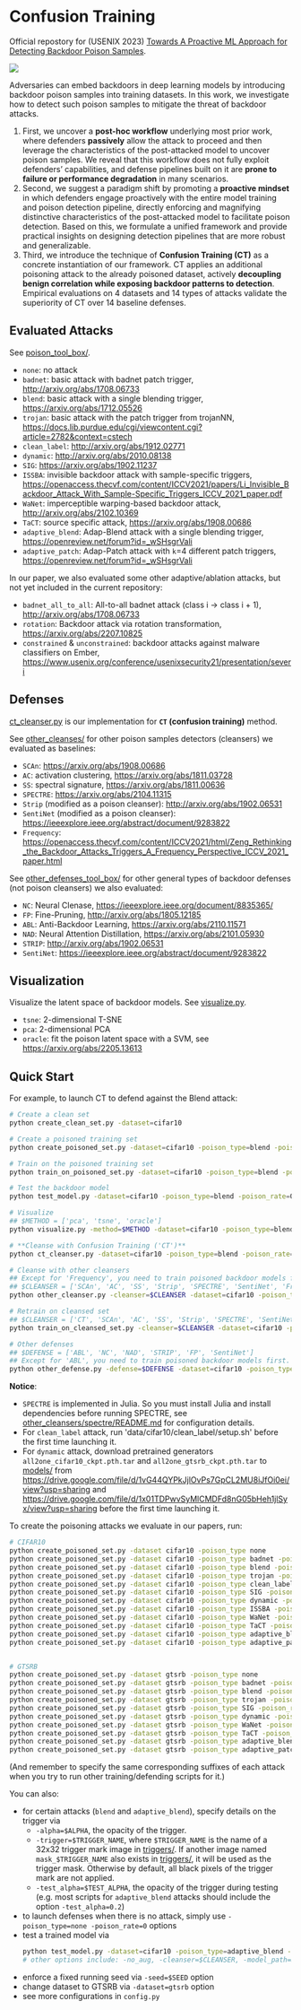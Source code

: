 # Confusion Training

Official repostory for (USENIX 2023) [Towards A Proactive ML Approach for Detecting Backdoor Poison Samples](https://arxiv.org/abs/2205.13616).

![](assets/overview.png)

Adversaries can embed backdoors in deep learning models by introducing backdoor poison samples into training datasets. In this work, we investigate how to detect such poison samples to mitigate the threat of backdoor attacks. 
1. First, we uncover a **post-hoc workflow** underlying most prior work, where defenders **passively** allow the attack to proceed and then leverage the characteristics of the post-attacked model to uncover poison samples. We reveal that this workflow does not fully exploit defenders’ capabilities, and defense pipelines built on it are **prone to failure or performance degradation** in many scenarios.
2. Second, we suggest a paradigm shift by promoting a **proactive mindset** in which defenders engage proactively with the entire model training and poison detection pipeline, directly enforcing and magnifying distinctive characteristics of the post-attacked model to facilitate poison detection. Based on this, we formulate a unified framework and provide practical insights on designing detection pipelines that are more robust and generalizable. 
3. Third, we introduce the technique of **Confusion Training (CT)** as a concrete instantiation of our framework. CT applies an additional poisoning attack to the already poisoned dataset, actively **decoupling benign correlation while exposing backdoor patterns to detection**. Empirical evaluations on 4 datasets and 14 types of attacks validate the superiority of CT over 14 baseline defenses.

## Evaluated Attacks

See [poison_tool_box/](poison_tool_box/).

- `none`: no attack
- `badnet`: basic attack with badnet patch trigger, http://arxiv.org/abs/1708.06733
- `blend`: basic attack with a single blending trigger, https://arxiv.org/abs/1712.05526
- `trojan`: basic attack with the patch trigger from trojanNN, https://docs.lib.purdue.edu/cgi/viewcontent.cgi?article=2782&context=cstech
- `clean_label`: http://arxiv.org/abs/1912.02771
- `dynamic`: http://arxiv.org/abs/2010.08138
- `SIG`: https://arxiv.org/abs/1902.11237
- `ISSBA`: invisible backdoor attack with sample-specific triggers, https://openaccess.thecvf.com/content/ICCV2021/papers/Li_Invisible_Backdoor_Attack_With_Sample-Specific_Triggers_ICCV_2021_paper.pdf
- `WaNet`: imperceptible warping-based backdoor attack, http://arxiv.org/abs/2102.10369
- `TaCT`: source specific attack, https://arxiv.org/abs/1908.00686
- `adaptive_blend`: Adap-Blend attack with a single blending trigger, https://openreview.net/forum?id=_wSHsgrVali
- `adaptive_patch`: Adap-Patch attack with `k`=4 different patch triggers, https://openreview.net/forum?id=_wSHsgrVali

In our paper, we also evaluated some other adaptive/ablation attacks, but not yet included in the current repository:

- `badnet_all_to_all`: All-to-all badnet attack (class i -> class i + 1), http://arxiv.org/abs/1708.06733
- `rotation`: Backdoor attack via rotation transformation, https://arxiv.org/abs/2207.10825
- `constrained` & `unconstrained`: backdoor attacks against malware classifiers on Ember, https://www.usenix.org/conference/usenixsecurity21/presentation/severi

## Defenses

[ct_cleanser.py]([ct_cleanser.py]) is our implementation for **`CT` (confusion training)** method.

See [other_cleanses/](other_cleansers/) for other poison samples detectors (cleansers) we evaluated as baselines:
- `SCAn`: https://arxiv.org/abs/1908.00686
- `AC`: activation clustering, https://arxiv.org/abs/1811.03728
- `SS`: spectral signature, https://arxiv.org/abs/1811.00636
- `SPECTRE`: https://arxiv.org/abs/2104.11315
- `Strip` (modified as a poison cleanser): http://arxiv.org/abs/1902.06531
- `SentiNet` (modified as a poison cleanser): https://ieeexplore.ieee.org/abstract/document/9283822
- `Frequency`: https://openaccess.thecvf.com/content/ICCV2021/html/Zeng_Rethinking_the_Backdoor_Attacks_Triggers_A_Frequency_Perspective_ICCV_2021_paper.html


See [other_defenses_tool_box/](other_defenses_tool_box/) for other general types of backdoor defenses (not poison cleansers) we also evaluated:
- `NC`: Neural Clenase, https://ieeexplore.ieee.org/document/8835365/
- `FP`: Fine-Pruning, http://arxiv.org/abs/1805.12185
- `ABL`: Anti-Backdoor Learning, https://arxiv.org/abs/2110.11571
- `NAD`: Neural Attention Distillation, https://arxiv.org/abs/2101.05930
- `STRIP`: http://arxiv.org/abs/1902.06531
- `SentiNet`: https://ieeexplore.ieee.org/abstract/document/9283822

## Visualization

Visualize the latent space of backdoor models. See [visualize.py](visualize.py).

- `tsne`: 2-dimensional T-SNE
- `pca`: 2-dimensional PCA
- `oracle`: fit the poison latent space with a SVM, see https://arxiv.org/abs/2205.13613



## Quick Start

For example, to launch CT to defend against the Blend attack:
```bash
# Create a clean set
python create_clean_set.py -dataset=cifar10

# Create a poisoned training set
python create_poisoned_set.py -dataset=cifar10 -poison_type=blend -poison_rate=0.003

# Train on the poisoned training set
python train_on_poisoned_set.py -dataset=cifar10 -poison_type=blend -poison_rate=0.003

# Test the backdoor model
python test_model.py -dataset=cifar10 -poison_type=blend -poison_rate=0.003

# Visualize
## $METHOD = ['pca', 'tsne', 'oracle']
python visualize.py -method=$METHOD -dataset=cifar10 -poison_type=blend -poison_rate=0.003

# **Cleanse with Confusion Training ('CT')**
python ct_cleanser.py -dataset=cifar10 -poison_type=blend -poison_rate=0.003 -debug_info

# Cleanse with other cleansers
## Except for 'Frequency', you need to train poisoned backdoor models first.
## $CLEANSER = ['SCAn', 'AC', 'SS', 'Strip', 'SPECTRE', 'SentiNet', 'Frequency']
python other_cleanser.py -cleanser=$CLEANSER -dataset=cifar10 -poison_type=blend -poison_rate=0.003

# Retrain on cleansed set
## $CLEANSER = ['CT', 'SCAn', 'AC', 'SS', 'Strip', 'SPECTRE', 'SentiNet']
python train_on_cleansed_set.py -cleanser=$CLEANSER -dataset=cifar10 -poison_type=blend -poison_rate=0.003

# Other defenses
## $DEFENSE = ['ABL', 'NC', 'NAD', 'STRIP', 'FP', 'SentiNet']
## Except for 'ABL', you need to train poisoned backdoor models first.
python other_defense.py -defense=$DEFENSE -dataset=cifar10 -poison_type=blend -poison_rate=0.003
```

**Notice**:
- `SPECTRE` is implemented in Julia. So you must install Julia and install dependencies before running SPECTRE, see [other_cleansers/spectre/README.md](other_cleansers/spectre/README.md) for configuration details.
- For `clean_label` attack, run 'data/cifar10/clean_label/setup.sh' before the first time launching it.
- For `dynamic` attack, download pretrained generators `all2one_cifar10_ckpt.pth.tar` and `all2one_gtsrb_ckpt.pth.tar` to [models/](models/) from https://drive.google.com/file/d/1vG44QYPkJjlOvPs7GpCL2MU8iJfOi0ei/view?usp=sharing and https://drive.google.com/file/d/1x01TDPwvSyMlCMDFd8nG05bHeh1jlSyx/view?usp=sharing before the first time launching it.
<!-- https://github.com/VinAIResearch/input-aware-backdoor-attack-release before the first time launching it. -->


To create the poisoning attacks we evaluate in our papers, run:
```bash
# CIFAR10
python create_poisoned_set.py -dataset cifar10 -poison_type none
python create_poisoned_set.py -dataset cifar10 -poison_type badnet -poison_rate 0.003
python create_poisoned_set.py -dataset cifar10 -poison_type blend -poison_rate 0.003
python create_poisoned_set.py -dataset cifar10 -poison_type trojan -poison_rate 0.003
python create_poisoned_set.py -dataset cifar10 -poison_type clean_label -poison_rate 0.003
python create_poisoned_set.py -dataset cifar10 -poison_type SIG -poison_rate 0.02
python create_poisoned_set.py -dataset cifar10 -poison_type dynamic -poison_rate 0.003
python create_poisoned_set.py -dataset cifar10 -poison_type ISSBA -poison_rate 0.02
python create_poisoned_set.py -dataset cifar10 -poison_type WaNet -poison_rate 0.05 -cover_rate 0.1
python create_poisoned_set.py -dataset cifar10 -poison_type TaCT -poison_rate 0.003 -cover_rate 0.003
python create_poisoned_set.py -dataset cifar10 -poison_type adaptive_blend -poison_rate 0.003 -cover_rate 0.003 -alpha 0.15
python create_poisoned_set.py -dataset cifar10 -poison_type adaptive_patch -poison_rate 0.003 -cover_rate 0.006


# GTSRB
python create_poisoned_set.py -dataset gtsrb -poison_type none
python create_poisoned_set.py -dataset gtsrb -poison_type badnet -poison_rate 0.01
python create_poisoned_set.py -dataset gtsrb -poison_type blend -poison_rate 0.01
python create_poisoned_set.py -dataset gtsrb -poison_type trojan -poison_rate 0.01
python create_poisoned_set.py -dataset gtsrb -poison_type SIG -poison_rate 0.02
python create_poisoned_set.py -dataset gtsrb -poison_type dynamic -poison_rate 0.003
python create_poisoned_set.py -dataset gtsrb -poison_type WaNet -poison_rate 0.05 -cover_rate 0.1
python create_poisoned_set.py -dataset gtsrb -poison_type TaCT -poison_rate 0.005 -cover_rate 0.005
python create_poisoned_set.py -dataset gtsrb -poison_type adaptive_blend -poison_rate 0.003 -cover_rate 0.003 -alpha 0.15
python create_poisoned_set.py -dataset gtsrb -poison_type adaptive_patch -poison_rate 0.005 -cover_rate 0.01
```
(And remember to specify the same corresponding suffixes of each attack when you try to run other training/defending scripts for it.)

You can also:
- for certain attacks (`blend` and `adaptive_blend`), specify details on the trigger via
    - `-alpha=$ALPHA`, the opacity of the trigger.
    - `-trigger=$TRIGGER_NAME`, where `$TRIGGER_NAME` is the name of a 32x32 trigger mark image in [triggers/](triggers). If another image named `mask_$TRIGGER_NAME` also exists in [triggers/](triggers), it will be used as the trigger mask. Otherwise by default, all black pixels of the trigger mark are not applied.
    - `-test_alpha=$TEST_ALPHA`, the opacity of the trigger during testing (e.g. most scripts for `adaptive_blend` attacks should include the option `-test_alpha=0.2`)
- to launch defenses when there is no attack, simply use `-poison_type=none -poison_rate=0` options
- test a trained model via
    ```bash
    python test_model.py -dataset=cifar10 -poison_type=adaptive_blend -poison_rate=0.003 -cover_rate=0.006 -alpha=0.15 -test_alpha=0.2
    # other options include: -no_aug, -cleanser=$CLEANSER, -model_path=$MODEL_PATH, see our code for details
    ```
- enforce a fixed running seed via `-seed=$SEED` option
- change dataset to GTSRB via `-dataset=gtsrb` option
- see more configurations in `config.py`
